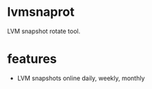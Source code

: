 lvmsnaprot
==========

LVM snapshot rotate tool.

features
========

* LVM snapshots online daily, weekly, monthly

